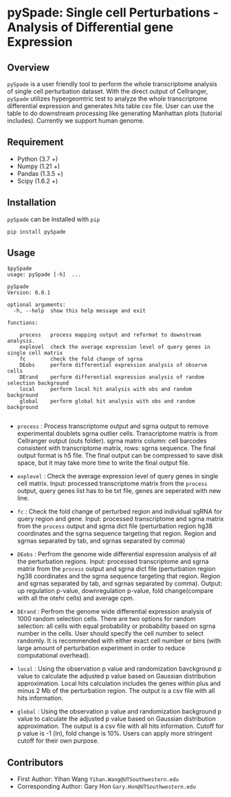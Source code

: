 # pySpade: Single cell Perturbations - Analysis of Differential gene Expression

## Overview
`pySpade` is a user friendly tool to perform the whole transcriptome analysis of single cell perturbation dataset. With the direct output of Cellranger, `pySpade` utilizes hypergeomtric test to analyze the whole transcriptome differential expression and generates hits table csv file. User can use the table to do downstream processing like generating Manhattan plots (tutorial includes). Currently we support human genome.     

## Requirement
* Python (3.7 +)
* Numpy (1.21 +)
* Pandas (1.3.5 +)
* Scipy (1.6.2 +)

## Installation
`pySpade` can be installed with `pip`

```shell
pip install pySpade
```

## Usage
```
$pySpade
usage: pySpade [-h]  ...

pySpade 
Version: 0.0.1

optional arguments:
  -h, --help  show this help message and exit

functions:
  
    process   process mapping output and reformat to downstream analysis.
    explevel  check the average expression level of query genes in single cell matrix
    fc        check the fold change of sgrna
    DEobs     perform differential expression analysis of observe cells
    DErand    perform differential expression analysis of random selection background
    local     perform local hit analysis with obs and random background
    global    perform global hit analysis with obs and random background
    
```

* `process` : Process transcriptome output and sgrna output to remove experimental doublets sgrna outlier cells. Transcriptome matrix is from Cellranger output (outs folder). sgrna matrix column: cell barcodes consistent with transcriptome matrix, rows: sgrna sequence. The final output format is h5 file. The final output can be compressed to save disk space, but it may take more time to write the final output file.

* `explevel` : Check the average expression level of query genes in single cell matrix. Input: processed transcriptome matrix from the `process` output, query genes list has to be txt file, genes are seperated with new line.

* `fc` : Check the fold change of perturbed region and individual sgRNA for query region and gene. Input: processed transcriptome and sgrna matrix from the `process` output and sgrna dict file (perturbation region hg38 coordinates and the sgrna sequence targeting that region. Region and sgrnas separated by tab, and sgrnas separated by comma)

* `DEobs` : Perfrom the genome wide differential expression analysis of all the perturbation regions. Input: processed transcriptome and sgrna matrix from the `process` output and sgrna dict file (perturbation region hg38 coordinates and the sgrna sequence targeting that region. Region and sgrnas separated by tab, and  sgrnas separated by comma). Output: up regulation p-value, downregulation p-value, fold change(compare with all the otehr cells) and average cpm.

* `DErand` : Perfrom the genome wide differential expression analysis of 1000 random selection cells. There are two options for random selection: all cells with equal probability or probability based on sgrna number in the cells. User should specify the cell number to select randomly. It is recommended with either exact cell number or bins (with large amount of perturbation experiment in order to reduce computational overhead).

* `local` : Using the observation p value and randomization bavckground p value to calculate the adjusted p value based on Gaussian distribution approximation. Local hits calculation includes the genes within plus and minus 2 Mb of the perturbation region. The output is a csv file with all hits information.

* `global` : Using the observation p value and randomization background p value to calculate the adjusted p value based on Gaussian distribution approximation. The output is a csv file with all hits information. Cutoff for p value is -1 (ln), fold change is 10%. Users can apply more stringent cutoff for their own purpose. 

## Contributors
* First Author: Yihan Wang `Yihan.Wang@UTSouthwestern.edu`
* Corresponding Author: Gary Hon `Gary.Hon@UTSouthwestern.edu`
